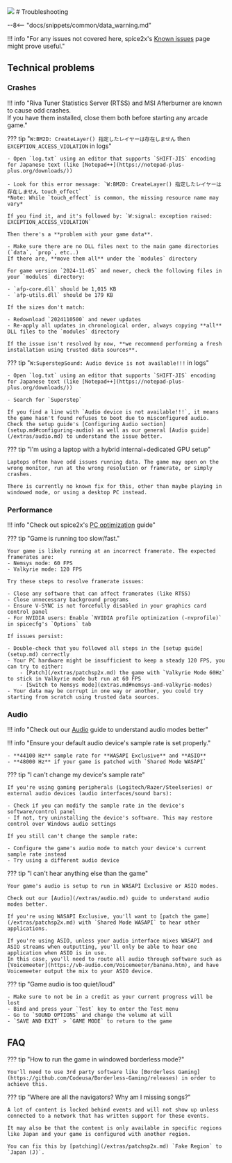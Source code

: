 <img class="header-logo" src="/img/bemani/sdvx/6_exceedgear/logo.webp">
# Troubleshooting

--8<-- "docs/snippets/common/data_warning.md"

!!! info "For any issues not covered here, spice2x's [Known issues](https://github.com/spice2x/spice2x.github.io/wiki/Known-issues) page might prove useful."

## Technical problems

### Crashes

!!! info "Riva Tuner Statistics Server (RTSS) and MSI Afterburner are known to cause odd crashes.<br>If you have them installed, close them both before starting any arcade game."

??? tip "`W:BM2D: CreateLayer() 指定したレイヤーは存在しません` then `EXCEPTION_ACCESS_VIOLATION` in logs"

	- Open `log.txt` using an editor that supports `SHIFT-JIS` encoding for Japanese text (like [Notepad++](https://notepad-plus-plus.org/downloads/))
	
	- Look for this error message: `W:BM2D: CreateLayer() 指定したレイヤーは存在しません touch_effect`   
	*Note: While `touch_effect` is common, the missing resource name may vary*

	If you find it, and it's followed by: `W:signal: exception raised: EXCEPTION_ACCESS_VIOLATION`  
	
	Then there's a **problem with your game data**.

	- Make sure there are no DLL files next to the main game directories (`data`, `prop`, etc..)  
	If there are, **move them all** under the `modules` directory 

	For game version `2024-11-05` and newer, check the following files in your `modules` directory:

	- `afp-core.dll` should be 1,015 KB  
	- `afp-utils.dll` should be 179 KB

	If the sizes don't match:

	- Redownload `2024110500` and newer updates  
	- Re-apply all updates in chronological order, always copying **all** DLL files to the `modules` directory

	If the issue isn't resolved by now, **we recommend performing a fresh installation using trusted data sources**.

??? tip "`W:SuperstepSound: Audio device is not available!!!` in logs"

	- Open `log.txt` using an editor that supports `SHIFT-JIS` encoding for Japanese text (like [Notepad++](https://notepad-plus-plus.org/downloads/))

	- Search for `Superstep`

	If you find a line with `Audio device is not available!!!`, it means the game hasn't found refuses to boot due to misconfigured audio.  
	Check the setup guide's [Configuring Audio section](setup.md#configuring-audio) as well as our general [Audio guide](/extras/audio.md) to understand the issue better.

??? tip "I'm using a laptop with a hybrid internal+dedicated GPU setup"

	Laptops often have odd issues running data. The game may open on the wrong monitor, run at the wrong resolution or framerate, or simply crashes.  

	There is currently no known fix for this, other than maybe playing in windowed mode, or using a desktop PC instead.

### Performance

!!! info "Check out spice2x's [PC optimization](https://github.com/spice2x/spice2x.github.io/wiki/PC-optimization) guide"

??? tip "Game is running too slow/fast."

	Your game is likely running at an incorrect framerate. The expected framerates are:
	- Nemsys mode: 60 FPS
	- Valkyrie mode: 120 FPS

	Try these steps to resolve framerate issues:

	- Close any software that can affect framerates (like RTSS)
	- Close unnecessary background programs
	- Ensure V-SYNC is not forcefully disabled in your graphics card control panel
	- For NVIDIA users: Enable `NVIDIA profile optimization (-nvprofile)` in spicecfg's `Options` tab

	If issues persist:

	- Double-check that you followed all steps in the [setup guide](setup.md) correctly
	- Your PC hardware might be insufficient to keep a steady 120 FPS, you can try to either:
		- [Patch](/extras/patchsp2x.md) the game with `Valkyrie Mode 60Hz` to stick in Valkyrie mode but run at 60 FPS
		- [Switch to Nemsys mode](extras.md#nemsys-and-valkyrie-modes)
	- Your data may be corrupt in one way or another, you could try starting from scratch using trusted data sources.

### Audio

!!! info "Check out our [Audio](/extras/audio.md) guide to understand audio modes better"

!!! info "Ensure your default audio device's sample rate is set properly."

	- **44100 Hz** sample rate for **WASAPI Exclusive** and **ASIO**
	- **48000 Hz** if your game is patched with `Shared Mode WASAPI`

??? tip "I can't change my device's sample rate"

	If you're using gaming peripherals (Logitech/Razer/Steelseries) or external audio devices (audio interfaces/sound bars):

	- Check if you can modify the sample rate in the device's software/control panel
	- If not, try uninstalling the device's software. This may restore control over Windows audio settings

	If you still can't change the sample rate:

	- Configure the game's audio mode to match your device's current sample rate instead
	- Try using a different audio device

??? tip "I can't hear anything else than the game"

	Your game's audio is setup to run in WASAPI Exclusive or ASIO modes.

	Check out our [Audio](/extras/audio.md) guide to understand audio modes better.

	If you're using WASAPI Exclusive, you'll want to [patch the game](/extras/patchsp2x.md) with `Shared Mode WASAPI` to hear other applications.

	If you're using ASIO, unless your audio interface mixes WASAPI and ASIO streams when outputting, you'll only be able to hear one application when ASIO is in use.  
	In this case, you'll need to route all audio through software such as [Voicemeeter](https://vb-audio.com/Voicemeeter/banana.htm), and have Voicemeeter output the mix to your ASIO device.

??? tip "Game audio is too quiet/loud"

	- Make sure to not be in a credit as your current progress will be lost
	- Bind and press your `Test` key to enter the Test menu
	- Go to `SOUND OPTIONS` and change the volume at will
	- `SAVE AND EXIT` > `GAME MODE` to return to the game

## FAQ

??? tip "How to run the game in windowed borderless mode?"

	You'll need to use 3rd party software like [Borderless Gaming](https://github.com/Codeusa/Borderless-Gaming/releases) in order to achieve this.

??? tip "Where are all the navigators? Why am I missing songs?"

	A lot of content is locked behind events and will not show up unless connected to a network that has written support for these events.

	It may also be that the content is only available in specific regions like Japan and your game is configured with another region.

	You can fix this by [patching](/extras/patchsp2x.md) `Fake Region` to `Japan (J)`.